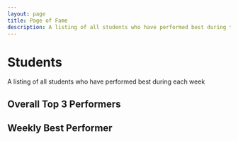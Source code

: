 ```yaml
---
layout: page
title: Page of Fame
description: A listing of all students who have performed best during the week
---
```

<link rel="stylesheet" href="/assets/css/style.css">

# Students

A listing of all students who have performed best during each week

## Overall Top 3 Performers

<div id="overall_top_std">
</div>

## Weekly Best Performer

<div id="top_std_of_week">
</div>



<div class="loader" id="loader"></div>
<script src="/assets/js/famePage.js">
</script>